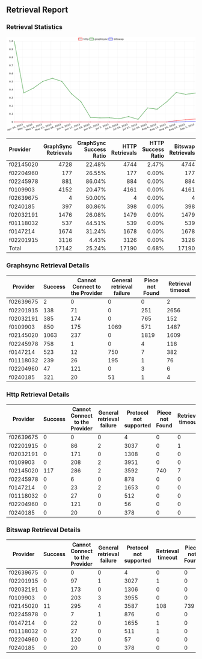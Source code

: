 ## Retrieval Report
### Retrieval Statistics
<img src="https://raw.githubusercontent.com/data-preservation-programs/filplus-checker-assets/main/filecoin-project/filecoin-plus-large-datasets/issues/1039/1694153647400.png"/>

| Provider  | GraphSync Retrievals | GraphSync Success Ratio | HTTP Retrievals | HTTP Success Ratio | Bitswap Retrievals | Bitswap Success Ratio |
| :-------- | -------------------: | ----------------------: | --------------: | -----------------: | -----------------: | --------------------: |
| f02145020 |                 4728 |                  22.48% |            4744 |              2.47% |               4744 |                 0.23% |
| f02204960 |                  177 |                  26.55% |             177 |              0.00% |                177 |                 0.00% |
| f02245978 |                  881 |                  86.04% |             884 |              0.00% |                884 |                 0.00% |
| f0109903  |                 4152 |                  20.47% |            4161 |              0.00% |               4161 |                 0.00% |
| f02639675 |                    4 |                  50.00% |               4 |              0.00% |                  4 |                 0.00% |
| f0240185  |                  397 |                  80.86% |             398 |              0.00% |                398 |                 0.00% |
| f02032191 |                 1476 |                  26.08% |            1479 |              0.00% |               1479 |                 0.00% |
| f01118032 |                  537 |                  44.51% |             539 |              0.00% |                539 |                 0.00% |
| f0147214  |                 1674 |                  31.24% |            1678 |              0.00% |               1678 |                 0.00% |
| f02201915 |                 3116 |                   4.43% |            3126 |              0.00% |               3126 |                 0.00% |
| Total     |                17142 |                  25.24% |           17190 |              0.68% |              17190 |                 0.06% |

### Graphsync Retrieval Details
| Provider  | Success | Cannot Connect to the Provider | General retrieval failure | Piece not Found | Retrieval timeout |
| --------- | ------- | ------------------------------ | ------------------------- | --------------- | ----------------- |
| f02639675 | 2       | 0                              | 0                         | 0               | 2                 |
| f02201915 | 138     | 71                             | 0                         | 251             | 2656              |
| f02032191 | 385     | 174                            | 0                         | 765             | 152               |
| f0109903  | 850     | 175                            | 1069                      | 571             | 1487              |
| f02145020 | 1063    | 237                            | 0                         | 1819            | 1609              |
| f02245978 | 758     | 1                              | 0                         | 4               | 118               |
| f0147214  | 523     | 12                             | 750                       | 7               | 382               |
| f01118032 | 239     | 26                             | 195                       | 1               | 76                |
| f02204960 | 47      | 121                            | 0                         | 3               | 6                 |
| f0240185  | 321     | 20                             | 51                        | 1               | 4                 |

### Http Retrieval Details
| Provider  | Success | Cannot Connect to the Provider | General retrieval failure | Protocol not supported | Piece not Found | Retrieval timeout |
| --------- | ------- | ------------------------------ | ------------------------- | ---------------------- | --------------- | ----------------- |
| f02639675 | 0       | 0                              | 0                         | 4                      | 0               | 0                 |
| f02201915 | 0       | 86                             | 2                         | 3037                   | 0               | 1                 |
| f02032191 | 0       | 171                            | 0                         | 1308                   | 0               | 0                 |
| f0109903  | 0       | 208                            | 2                         | 3951                   | 0               | 0                 |
| f02145020 | 117     | 286                            | 2                         | 3592                   | 740             | 7                 |
| f02245978 | 0       | 6                              | 0                         | 878                    | 0               | 0                 |
| f0147214  | 0       | 23                             | 2                         | 1653                   | 0               | 0                 |
| f01118032 | 0       | 27                             | 0                         | 512                    | 0               | 0                 |
| f02204960 | 0       | 121                            | 0                         | 56                     | 0               | 0                 |
| f0240185  | 0       | 20                             | 0                         | 378                    | 0               | 0                 |

### Bitswap Retrieval Details
| Provider  | Success | Cannot Connect to the Provider | General retrieval failure | Protocol not supported | Retrieval timeout | Piece not Found |
| --------- | ------- | ------------------------------ | ------------------------- | ---------------------- | ----------------- | --------------- |
| f02639675 | 0       | 0                              | 0                         | 4                      | 0                 | 0               |
| f02201915 | 0       | 97                             | 1                         | 3027                   | 1                 | 0               |
| f02032191 | 0       | 173                            | 0                         | 1306                   | 0                 | 0               |
| f0109903  | 0       | 203                            | 3                         | 3955                   | 0                 | 0               |
| f02145020 | 11      | 295                            | 4                         | 3587                   | 108               | 739             |
| f02245978 | 0       | 7                              | 1                         | 876                    | 0                 | 0               |
| f0147214  | 0       | 22                             | 0                         | 1655                   | 1                 | 0               |
| f01118032 | 0       | 27                             | 0                         | 511                    | 1                 | 0               |
| f02204960 | 0       | 120                            | 0                         | 57                     | 0                 | 0               |
| f0240185  | 0       | 20                             | 0                         | 378                    | 0                 | 0               |
